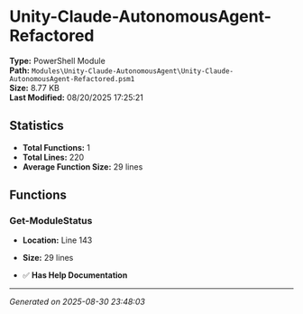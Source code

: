 # Unity-Claude-AutonomousAgent-Refactored

**Type:** PowerShell Module  
**Path:** `Modules\Unity-Claude-AutonomousAgent\Unity-Claude-AutonomousAgent-Refactored.psm1`  
**Size:** 8.77 KB  
**Last Modified:** 08/20/2025 17:25:21  

## Statistics

- **Total Functions:** 1
- **Total Lines:** 220
- **Average Function Size:** 29 lines

## Functions


### Get-ModuleStatus

- **Location:** Line 143
- **Size:** 29 lines

- ✅ **Has Help Documentation**

---
*Generated on 2025-08-30 23:48:03*
